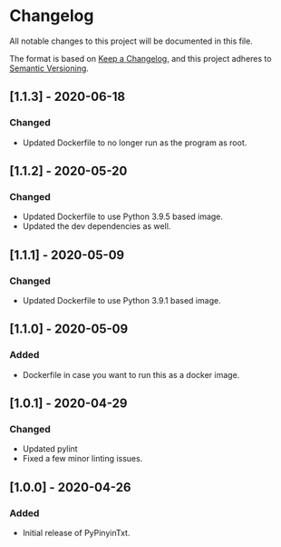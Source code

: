 # Changelog

All notable changes to this project will be documented in this file.

The format is based on [Keep a Changelog](https://keepachangelog.com/en/1.0.0/),
and this project adheres to [Semantic Versioning](https://semver.org/spec/v2.0.0.html).

## [1.1.3] - 2020-06-18

### Changed

- Updated Dockerfile to no longer run as the program as root.

## [1.1.2] - 2020-05-20

### Changed

- Updated Dockerfile to use Python 3.9.5 based image.
- Updated the dev dependencies as well.

## [1.1.1] - 2020-05-09

### Changed

- Updated Dockerfile to use Python 3.9.1 based image.

## [1.1.0] - 2020-05-09

### Added

- Dockerfile in case you want to run this as a docker image.

## [1.0.1] - 2020-04-29

### Changed

- Updated pylint
- Fixed a few minor linting issues.

## [1.0.0] - 2020-04-26

### Added

- Initial release of PyPinyinTxt.
